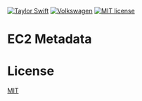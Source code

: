 [![Taylor Swift](https://img.shields.io/badge/secured%20by-taylor%20swift-brightgreen.svg)](https://twitter.com/SwiftOnSecurity)
[![Volkswagen](https://auchenberg.github.io/volkswagen/volkswargen_ci.svg?v=1)](https://github.com/auchenberg/volkswagen)
[![MIT license](http://img.shields.io/badge/license-MIT-brightgreen.svg)](http://opensource.org/licenses/MIT)

# EC2 Metadata

# License
[MIT](/LICENSE)

